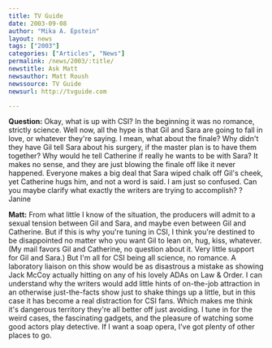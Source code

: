 ```yaml
---
title: TV Guide
date: 2003-09-08
author: "Mika A. Epstein"
layout: news
tags: ["2003"]
categories: ["Articles", "News"]
permalink: /news/2003/:title/
newstitle: Ask Matt
newsauthor: Matt Roush
newssource: TV Guide
newsurl: http://tvguide.com

---
```


**Question:** Okay, what is up with CSI? In the beginning it was no romance,
strictly science. Well now, all the hype is that Gil and Sara are going to
fall in love, or whatever they're saying. I mean, what about the finale?
Why didn't they have Gil tell Sara about his surgery, if the master plan is
to have them together? Why would he tell Catherine if really he wants to be
with Sara? It makes no sense, and they are just blowing the finale off like
it never happened. Everyone makes a big deal that Sara wiped chalk off
Gil's cheek, yet Catherine hugs him, and not a word is said. I am just so
confused. Can you maybe clarify what exactly the writers are trying to
accomplish? ? Janine

**Matt:** From what little I know of the situation, the producers will admit to
a sexual tension between Gil and Sara, and maybe even between Gil and
Catherine. But if this is why you're tuning in CSI, I think you're destined
to be disappointed no matter who you want Gil to lean on, hug, kiss,
whatever. (My mail favors Gil and Catherine, no question about it. Very
little support for Gil and Sara.) But I'm all for CSI being all science, no
romance. A laboratory liaison on this show would be as disastrous a mistake
as showing Jack McCoy actually hitting on any of his lovely ADAs on Law &
Order. I can understand why the writers would add little hints of
on-the-job attraction in an otherwise just-the-facts show just to shake
things up a little, but in this case it has become a real distraction for
CSI fans. Which makes me think it's dangerous territory they're all better
off just avoiding. I tune in for the weird cases, the fascinating gadgets,
and the pleasure of watching some good actors play detective. If I want a
soap opera, I've got plenty of other places to go.

